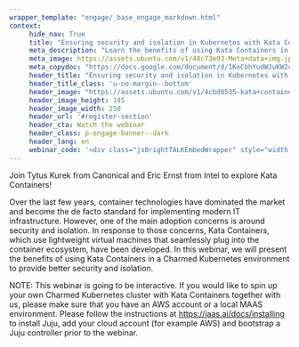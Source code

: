 ```yaml
---
wrapper_template: "engage/_base_engage_markdown.html"
context:
     hide_nav: True
     title: "Ensuring security and isolation in Kubernetes with Kata Containers"
     meta_description: "Learn the benefits of using Kata Containers in a Charmed Kubernetes environment to provide better security and isolation"
     meta_image: https://assets.ubuntu.com/v1/48c73e93-Meta+data+img.jpg
     meta_copydoc: "https://docs.google.com/document/d/1KeCbhYudWJuKW2cMuNfsClvQXnyrpz0q2I-ILuwhfcY/edit?ts=5d6de4ad"
     header_title: "Ensuring security and isolation in Kubernetes with Kata Containers"
     header_title_class: 'u-no-margin--bottom'
     header_image: "https://assets.ubuntu.com/v1/4cbd0535-kata+containers+kubernetes.svg"
     header_image_height: 145
     header_image_width: 250
     header_url: '#register-section'
     header_cta: Watch the webinar
     header_class: p-engage-banner--dark
     header_lang: en
     webinar_code: '<div class="jsBrightTALKEmbedWrapper" style="width:100%; height:100%; position:relative;background: #ffffff;"><script class="jsBrightTALKEmbedConfig" type="application/json">{ "channelId" : 6793, "language": "en-US", "commId" : 373551, "displayMode" : "standalone", "height" : "auto" }</script><script src="https://www.brighttalk.com/clients/js/player-embed/player-embed.js" class="jsBrightTALKEmbed"></script></div>'
---
```


Join Tytus Kurek from Canonical and Eric Ernst from Intel to explore Kata Containers!

Over the last few years, container technologies have dominated the market and become the de facto standard for implementing modern IT infrastructure. However, one of the main adoption concerns is around security and isolation. In response to those concerns, Kata Containers, which use lightweight virtual machines that seamlessly plug into the container ecosystem, have been developed. In this webinar, we will present the benefits of using Kata Containers in a Charmed Kubernetes environment to provide better security and isolation.

NOTE: This webinar is going to be interactive. If you would like to spin up your own Charmed Kubernetes cluster with Kata Containers together with us, please make sure that you have an AWS account or a local MAAS environment. Please follow the instructions at https://jaas.ai/docs/installing to install Juju, add your cloud account (for example AWS) and bootstrap a Juju controller prior to the webinar.
